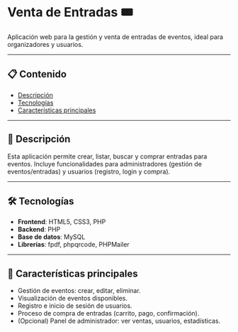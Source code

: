 # Venta de Entradas 🎟️

Aplicación web para la gestión y venta de entradas de eventos, ideal para organizadores y usuarios.

---

## 📋 Contenido

- [Descripción](#descripción)
- [Tecnologías](#tecnologías)
- [Características principales
  ](#características-principales)

---

## 🧐 Descripción

Esta aplicación permite crear, listar, buscar y comprar entradas para eventos. Incluye funcionalidades para administradores (gestión de eventos/entradas) y usuarios (registro, login y compra).

---

## 🛠️ Tecnologías

- **Frontend**: HTML5, CSS3, PHP
- **Backend**: PHP
- **Base de datos**: MySQL
- **Librerías**: fpdf, phpqrcode, PHPMailer

---

## 🌟 Características principales

- Gestión de eventos: crear, editar, eliminar.
- Visualización de eventos disponibles.
- Registro e inicio de sesión de usuarios.
- Proceso de compra de entradas (carrito, pago, confirmación).
- (Opcional) Panel de administrador: ver ventas, usuarios, estadísticas.
